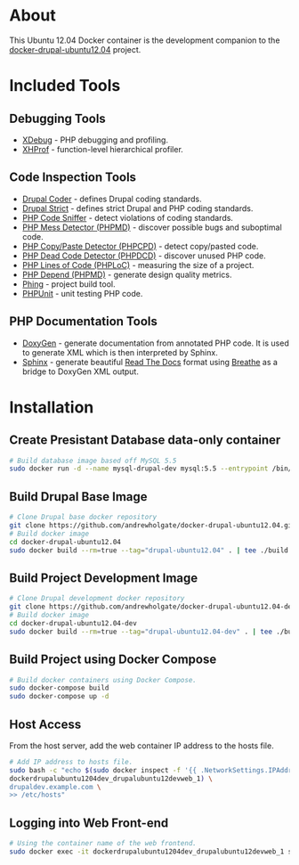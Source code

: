 # About

This Ubuntu 12.04 Docker container is the development companion to the [docker-drupal-ubuntu12.04](https://github.com/andrewholgate/docker-drupal-ubuntu12.04) project.

# Included Tools

## Debugging Tools

- [XDebug](http://www.xdebug.org/) - PHP debugging and profiling.
- [XHProf](http://pecl.php.net/package/xhprof) - function-level hierarchical profiler.

## Code Inspection Tools

- [Drupal Coder](https://www.drupal.org/project/coder) - defines Drupal coding standards.
- [Drupal Strict](https://github.com/andrewholgate/drupalstrict) - defines strict Drupal and PHP coding standards.
- [PHP Code Sniffer](https://github.com/squizlabs/PHP_CodeSniffer) - detect violations of coding standards.
- [PHP Mess Detector (PHPMD)](http://phpmd.org/) - discover possible bugs and suboptimal code.
- [PHP Copy/Paste Detector (PHPCPD)](https://github.com/sebastianbergmann/phpcpd) - detect copy/pasted code.
- [PHP Dead Code Detector (PHPDCD)](https://github.com/sebastianbergmann/phpdcd) - discover unused PHP code.
- [PHP Lines of Code (PHPLoC)](https://github.com/sebastianbergmann/phploc) - measuring the size of a project.
- [PHP Depend (PHPMD)](http://pdepend.org/) - generate design quality metrics.
- [Phing](http://www.phing.info/) - project build tool.
- [PHPUnit](https://phpunit.de/) - unit testing PHP code.

## PHP Documentation Tools

- [DoxyGen](http://www.doxygen.org) - generate documentation from annotated PHP code. It is used to generate XML which is then interpreted by Sphinx.
- [Sphinx](http://sphinx-doc.org/) - generate beautiful [Read The Docs](http://docs.readthedocs.org/en/latest/) format using [Breathe](https://breathe.readthedocs.org/) as a bridge to DoxyGen XML output.

# Installation

## Create Presistant Database data-only container

```bash
# Build database image based off MySQL 5.5
sudo docker run -d --name mysql-drupal-dev mysql:5.5 --entrypoint /bin/echo MySQL data-only container for Drupal Dev MySQL
```

## Build Drupal Base Image

```bash
# Clone Drupal base docker repository
git clone https://github.com/andrewholgate/docker-drupal-ubuntu12.04.git
# Build docker image
cd docker-drupal-ubuntu12.04
sudo docker build --rm=true --tag="drupal-ubuntu12.04" . | tee ./build.log
```

## Build Project Development Image

```bash
# Clone Drupal development docker repository
git clone https://github.com/andrewholgate/docker-drupal-ubuntu12.04-dev.git
# Build docker image
cd docker-drupal-ubuntu12.04-dev
sudo docker build --rm=true --tag="drupal-ubuntu12.04-dev" . | tee ./build.log
```

## Build Project using Docker Compose

```bash
# Build docker containers using Docker Compose.
sudo docker-compose build
sudo docker-compose up -d
```

## Host Access

From the host server, add the web container IP address to the hosts file.

```bash
# Add IP address to hosts file.
sudo bash -c "echo $(sudo docker inspect -f '{{ .NetworkSettings.IPAddress }}' \
dockerdrupalubuntu1204dev_drupalubuntu12devweb_1) \
drupaldev.example.com \
>> /etc/hosts"
```

## Logging into Web Front-end

```bash
# Using the container name of the web frontend.
sudo docker exec -it dockerdrupalubuntu1204dev_drupalubuntu12devweb_1 su - ubuntu
```
